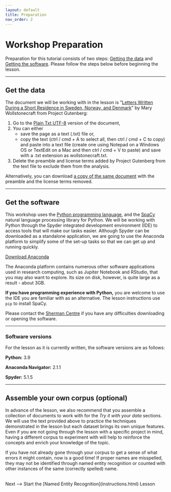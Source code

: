 ```yaml
---
layout: default
title: Preparation
nav_order: 2
---
```


# Workshop Preparation 

Preparation for this tutorial consists of two steps: [Getting the data](#get-the-data) and [Getting the software](#get-the-software). Please follow the steps below before beginning the lesson.

<hr />
  
## Get the data

The document we will be working with in the lesson is "[Letters Written During a Short Residence in Sweden, Norway, and Denmark](https://www.gutenberg.org/ebooks/3529)" by Mary Wollstonecraft from Project Gutenberg: 

1. Go to the [Plain Txt UTF-8](https://www.gutenberg.org/ebooks/3529.txt.utf-8) version of the document,
2. You can either 
   - save the page as a text (.txt) file or, 
   - copy the text (ctrl / cmd + A to select all, then ctrl / cmd + C to copy) and paste into a text file (create one using Notepad on a Windows OS or TextEdit on a Mac and then ctrl / cmd + V to paste) and save with a .txt extension as wollstonecraft.txt.
3. Delete the preamble and license terms added by Project Gutenberg from the text file to exclude them from the analysis.

Alternatively, you can download [a copy of the same document](assets/wollstonecraft.txt) with the preamble and the license terms removed.

<hr />

## Get the software

This workshop uses the [Python programming language](https://www.python.org/), and the [SpaCy](https://spacy.io/) natural language processing library for Python. We will be working with Python through the Spyder integrated development environment (IDE) to access tools that will make our tasks easier. Although Spyder can be downloaded as a standalone application, we are going to use the Anaconda platform to simplify some of the set-up tasks so that we can get up and running quickly.

[Download Anaconda](https://www.anaconda.com/products/individual) 

The Anaconda platform contains numerous other software applications used in research computing, such as Jupiter Notebook and RStudio, that you may also want to explore. Its size on disk, however, is quite large as a result - about 3GB. 

**If you have programming experience with Python,** you are welcome to use the IDE you are familiar with as an alternative. The lesson instructions use `pip` to install SpaCy. 

Please contact the [Sherman Centre](mailto:scds@mcmaster.ca) if you have any difficulties downloading or opening the software.

<hr />

### Software versions

For the lesson as it is currently written, the software versions are as follows:

**Python:** 3.9

**Anaconda Navigator:** 2.1.1

**Spyder:** 5.1.5

<hr />

## Assemble your own corpus (optional)

In advance of the lesson, we also recommend that you assemble a collection of documents to work with for the *Try it with your data* sections. We will use the text  provided above to practice the techniques demonstrated in the lesson but each dataset brings its own unique features. Even if you are not going through the lesson with a specific project in mind, having a different corpus to experiment with will help to reinforce the concepts and enrich your knowledge of the topic.

If you have not already gone through your corpus to get a sense of what errors it might contain, now is a good time! If proper names are misspelled, they may not be identified through named entity recognition or counted with other instances of the same (correctly spelled) name.


<br />
Next --> Start the [Named Entity Recognition](instructions.html) Lesson
